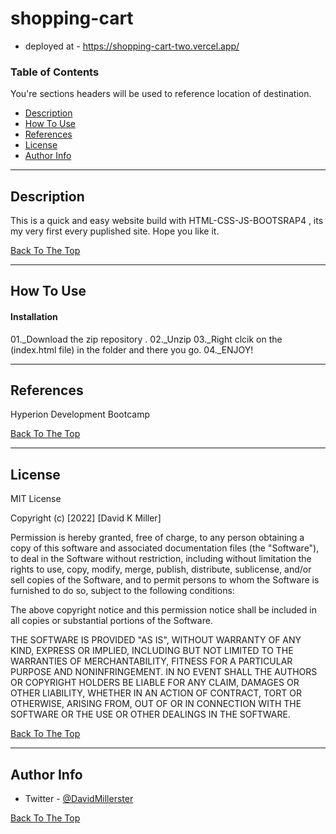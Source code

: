 # shopping-cart

- deployed at - https://shopping-cart-two.vercel.app/

### Table of Contents
You're sections headers will be used to reference location of destination.

- [Description](#description)
- [How To Use](#how-to-use)
- [References](#references)
- [License](#license)
- [Author Info](#author-info)

---

## Description

This is a quick and easy website build with HTML-CSS-JS-BOOTSRAP4 , its my very first every puplished site. Hope you like it.

[Back To The Top](#read-me-template)

---

## How To Use

#### Installation

01._Download the zip repository .
02._Unzip 
03._Right clcik on the (index.html file) in the folder and there you go.
04._ENJOY!

---

## References

Hyperion Development Bootcamp

[Back To The Top](#read-me-template)

---

## License

MIT License

Copyright (c) [2022] [David K Miller]

Permission is hereby granted, free of charge, to any person obtaining a copy
of this software and associated documentation files (the "Software"), to deal
in the Software without restriction, including without limitation the rights
to use, copy, modify, merge, publish, distribute, sublicense, and/or sell
copies of the Software, and to permit persons to whom the Software is
furnished to do so, subject to the following conditions:

The above copyright notice and this permission notice shall be included in all
copies or substantial portions of the Software.

THE SOFTWARE IS PROVIDED "AS IS", WITHOUT WARRANTY OF ANY KIND, EXPRESS OR
IMPLIED, INCLUDING BUT NOT LIMITED TO THE WARRANTIES OF MERCHANTABILITY,
FITNESS FOR A PARTICULAR PURPOSE AND NONINFRINGEMENT. IN NO EVENT SHALL THE
AUTHORS OR COPYRIGHT HOLDERS BE LIABLE FOR ANY CLAIM, DAMAGES OR OTHER
LIABILITY, WHETHER IN AN ACTION OF CONTRACT, TORT OR OTHERWISE, ARISING FROM,
OUT OF OR IN CONNECTION WITH THE SOFTWARE OR THE USE OR OTHER DEALINGS IN THE
SOFTWARE.

[Back To The Top](#read-me-template)

---

## Author Info

- Twitter - [@DavidMillerster](https://twitter.com/DavidMillerster)

[Back To The Top](#read-me-template)
